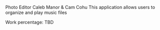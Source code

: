 Photo Editor
Caleb Manor & Cam Cohu
This application allows users to organize and play music files

Work percentage: TBD
